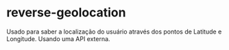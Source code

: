 # reverse-geolocation
Usado para saber a localização do usuário através dos pontos de Latitude e Longitude. Usando uma API externa.
